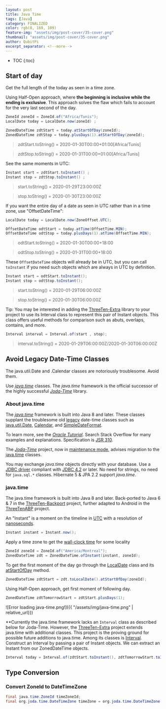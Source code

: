 ```yaml
---
layout: post
title: Java Time
tags: [Java]
category: FINALIZED
color: rgb(8, 169, 109)
feature-img: "assets/img/post-cover/35-cover.png"
thumbnail: "assets/img/post-cover/35-cover.png"
author: QubitPi
excerpt_separator: <!--more-->
---
```


<!--more-->

* TOC
{:toc}

  
Start of day
------------

Get the full length of the today as seen in a time zone.

Using Half-Open approach, where **the beginning is inclusive while the ending is exclusive**. This approach solves the
flaw which fails to account for the very last second of the day.

```java
ZoneId zoneId = ZoneId.of("Africa/Tunis");
LocalDate today = LocalDate.now(zoneId) ;

ZonedDateTime zdtStart = today.atStartOfDay(zoneId);
ZonedDateTime zdtStop = today.plusDays(1).atStartOfDay(zoneId);
```

> zdtStart.toString() = 2020-01-30T00:00+01:00[Africa/Tunis]

> zdtStop.toString() = 2020-01-31T00:00+01:00[Africa/Tunis]

See the same moments in UTC:

```java
Instant start = zdtStart.toInstant() ;
Instant stop = zdtStop.toInstant() ;
```

> start.toString() = 2020-01-29T23:00:00Z

> stop.toString() = 2020-01-30T23:00:00Z

If you want the entire day of a date as seen in UTC rather than in a time zone, use "OffsetDateTime":

```java
LocalDate today = LocalDate.now(ZoneOffset.UTC);

OffsetDateTime odtStart = today.atTime(OffsetTime.MIN);
OffsetDateTime odtStop = today.plusDays(1).atTime(OffsetTime.MIN);
```

> odtStart.toString() = 2020-01-30T00:00+18:00

> odtStop.toString() = 2020-01-31T00:00+18:00

These `OffsetDateTime` objects will already be in UTC, but you can call `toInstant` if you need such objects which are
always in UTC by definition.

```java
Instant start = odtStart.toInstant();
Instant stop = odtStop.toInstant();
```

> start.toString() = 2020-01-29T06:00:00Z

> stop.toString() = 2020-01-30T06:00:00Z

Tip: You may be interested in adding the [ThreeTen-Extra](https://www.threeten.org/threeten-extra/) library to your
project to use its Interval class to represent this pair of Instant objects. This class offers useful methods for
comparison such as abuts, overlaps, contains, and more.

```java
Interval interval = Interval.of(start , stop);
```

> interval.toString() = 2020-01-29T06:00:00Z/2020-01-30T06:00:00Z


Avoid Legacy Date-Time Classes
------------------------------

The java.util.Date and .Calendar classes are notoriously troublesome. Avoid them.

Use _[java.time](http://docs.oracle.com/javase/8/docs/api/java/time/package-summary.html)_ classes. The _java.time_
framework is the official successor of the highly successful _[Joda-Time](https://www.joda.org/joda-time/)_ library.

### About java.time

The _[java.time](https://docs.oracle.com/en/java/javase/11/docs/api/java.base/java/time/package-summary.html)_ framework
is built into Java 8 and later. These classes supplant the troublesome old
[legacy](https://en.wikipedia.org/wiki/Legacy_system) date-time classes such as
[java.util.Date](https://docs.oracle.com/en/java/javase/11/docs/api/java.base/java/util/Date.html),
[Calendar](https://docs.oracle.com/en/java/javase/11/docs/api/java.base/java/util/Calendar.html), and
[SimpleDateFormat](https://docs.oracle.com/en/java/javase/11/docs/api/java.base/java/text/SimpleDateFormat.html).

To learn more, see the _[Oracle Tutorial](http://docs.oracle.com/javase/tutorial/datetime/TOC.html)_. Search Stack
Overflow for many examples and explanations. Specification is [JSR 310](https://jcp.org/en/jsr/detail?id=310).

The _[Joda-Time](http://www.joda.org/joda-time/)_ project, now in
[maintenance mode](https://en.wikipedia.org/wiki/Maintenance_mode), advises migration to the
[java.time](https://docs.oracle.com/en/java/javase/11/docs/api/java.base/java/time/package-summary.html) classes.

You may exchange _java.time_ objects directly with your database. Use a
[JDBC driver](https://en.wikipedia.org/wiki/JDBC_driver) compliant with [JDBC 4.2](http://openjdk.java.net/jeps/170) or
later. No need for strings, no need for `java.sql.*` classes. Hibernate 5 & JPA 2.2 support _java.time_.

### java.time

The java.time framework is built into Java 8 and later. Back-ported to Java 6 & 7 in the
[ThreeTen-Backport](http://www.threeten.org/threetenbp/) project, further adapted to Android in the
[ThreeTenABP](https://github.com/JakeWharton/ThreeTenABP) project.

An "Instant" is a moment on the timeline in [UTC](https://en.wikipedia.org/wiki/Coordinated_Universal_Time) with a
resolution of [nanoseconds](https://en.wikipedia.org/wiki/Nanosecond).

```java
Instant instant = Instant.now();
```

Apply a time zone to get the [wall-clock time](https://en.wikipedia.org/wiki/Wall-clock_time) for some locality

```java
ZoneId zoneId = ZoneId.of("America/Montreal");
ZonedDateTime zdt = ZonedDateTime.ofInstant(instant, zoneId);
```

To get the first moment of the day go through the
[LocalDate](http://docs.oracle.com/javase/8/docs/api/java/time/LocalDate.html) class and its
[atStartOfDay](http://docs.oracle.com/javase/8/docs/api/java/time/LocalDate.html#atStartOfDay-java.time.ZoneId-) method.

```java
ZonedDateTime zdtStart = zdt.toLocalDate().atStartOfDay(zoneId);
```

Using Half-Open approach, get first moment of following day.

```java
ZonedDateTime zdtTomorrowStart = zdtStart.plusDays(1);
```

![Error loading java-time.png!]({{ "/assets/img/java-time.png" | relative_url}})

**Currently the java.time framework lacks an `Interval` class as described below for Joda-Time. However, the
[ThreeTen-Extra](http://www.threeten.org/threeten-extra/) project extends java.time with additional classes. This
project is the proving ground for possible future additions to java.time. Among its classes is
[Interval](http://www.threeten.org/threeten-extra/apidocs/org/threeten/extra/Interval.html). Construct an Interval by
passing a pair of Instant objects. We can extract an Instant from our ZonedDateTime objects.

```java
Interval today = Interval.of(zdtStart.toInstant(), zdtTomorrowStart.toInstant());
```

Type Conversion
---------------

### Convert ZoneId to DateTimeZone

```java
final java.time.ZoneId timeZoneId;
final org.joda.time.DateTimeZone timeZone = org.joda.time.DateTimeZone.forTimeZone(java.util.TimeZone.getTimeZone(timeZoneId))
```

